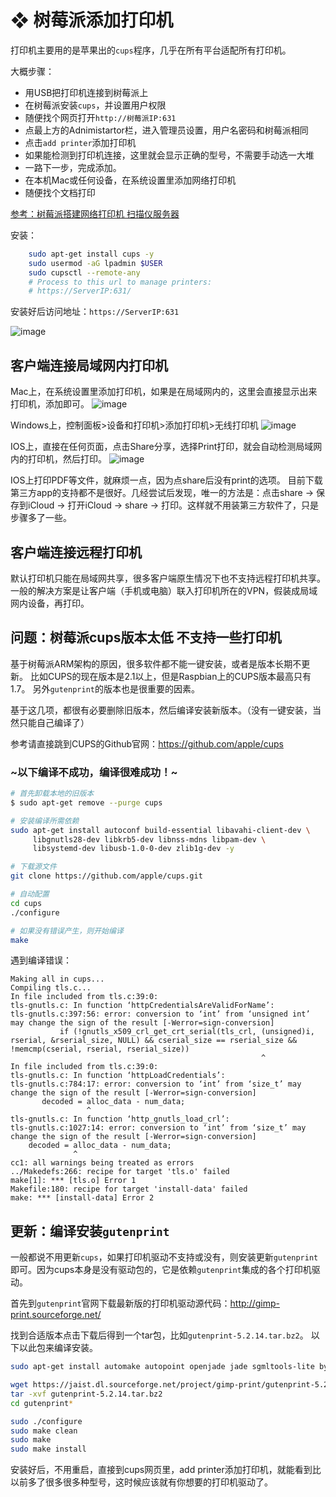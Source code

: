 #  ❖ 树莓派添加打印机

打印机主要用的是苹果出的`cups`程序，几乎在所有平台适配所有打印机。

大概步骤：
- 用USB把打印机连接到树莓派上
- 在树莓派安装`cups`，并设置用户权限
- 随便找个网页打开`http://树莓派IP:631`
- 点最上方的Adnimistartor栏，进入管理员设置，用户名密码和树莓派相同
- 点击`add printer`添加打印机
- 如果能检测到打印机连接，这里就会显示正确的型号，不需要手动选一大堆
- 一路下一步，完成添加。
- 在本机Mac或任何设备，在系统设置里添加网络打印机
- 随便找个文档打印

[参考：树莓派搭建网络打印机 扫描仪服务器](http://www.winotmk.com/2017/03/1136)

安装：
```sh
    sudo apt-get install cups -y
    sudo usermod -aG lpadmin $USER
    sudo cupsctl --remote-any
    # Process to this url to manage printers:
    # https://ServerIP:631/
```

安装好后访问地址：`https://ServerIP:631`

![image](https://user-images.githubusercontent.com/14041622/47633492-1094f480-db89-11e8-8d67-54d1e52a3e7c.png)


## 客户端连接局域网内打印机

Mac上，在系统设置里添加打印机，如果是在局域网内的，这里会直接显示出来打印机，添加即可。
![image](https://user-images.githubusercontent.com/14041622/47632974-4802a180-db87-11e8-9f48-69ab1c877156.png)

Windows上，控制面板>设备和打印机>添加打印机>无线打印机
![image](https://user-images.githubusercontent.com/14041622/47633354-906e8f00-db88-11e8-8238-b5dce58710f9.png)


IOS上，直接在任何页面，点击Share分享，选择Print打印，就会自动检测局域网内的打印机，然后打印。
![image](https://user-images.githubusercontent.com/14041622/47633386-b1cf7b00-db88-11e8-9045-aeed496b089f.png)

IOS上打印PDF等文件，就麻烦一点，因为点share后没有print的选项。
目前下载第三方app的支持都不是很好。几经尝试后发现，唯一的方法是：点击share -> 保存到iCloud -> 打开iCloud -> share -> 打印。这样就不用装第三方软件了，只是步骤多了一些。


## 客户端连接远程打印机

默认打印机只能在局域网共享，很多客户端原生情况下也不支持远程打印机共享。
一般的解决方案是让客户端（手机或电脑）联入打印机所在的VPN，假装成局域网内设备，再打印。


## 问题：树莓派cups版本太低 不支持一些打印机

基于树莓派ARM架构的原因，很多软件都不能一键安装，或者是版本长期不更新。
比如CUPS的现在版本是2.1以上，但是Raspbian上的CUPS版本最高只有1.7。
另外`gutenprint`的版本也是很重要的因素。

基于这几项，都很有必要删除旧版本，然后编译安装新版本。（没有一键安装，当然只能自己编译了）

参考请直接跳到CUPS的Github官网：https://github.com/apple/cups

### ~以下编译不成功，编译很难成功！~

```sh
# 首先卸载本地的旧版本
$ sudo apt-get remove --purge cups

# 安装编译所需依赖
sudo apt-get install autoconf build-essential libavahi-client-dev \
     libgnutls28-dev libkrb5-dev libnss-mdns libpam-dev \
     libsystemd-dev libusb-1.0-0-dev zlib1g-dev -y

# 下载源文件
git clone https://github.com/apple/cups.git

# 自动配置
cd cups
./configure

# 如果没有错误产生，则开始编译
make
```

遇到编译错误：
```
Making all in cups...
Compiling tls.c...
In file included from tls.c:39:0:
tls-gnutls.c: In function ‘httpCredentialsAreValidForName’:
tls-gnutls.c:397:56: error: conversion to ‘int’ from ‘unsigned int’ may change the sign of the result [-Werror=sign-conversion]
           if (!gnutls_x509_crl_get_crt_serial(tls_crl, (unsigned)i, rserial, &rserial_size, NULL) && cserial_size == rserial_size && !memcmp(cserial, rserial, rserial_size))
                                                        ^
In file included from tls.c:39:0:
tls-gnutls.c: In function ‘httpLoadCredentials’:
tls-gnutls.c:784:17: error: conversion to ‘int’ from ‘size_t’ may change the sign of the result [-Werror=sign-conversion]
       decoded = alloc_data - num_data;
                 ^
tls-gnutls.c: In function ‘http_gnutls_load_crl’:
tls-gnutls.c:1027:14: error: conversion to ‘int’ from ‘size_t’ may change the sign of the result [-Werror=sign-conversion]
    decoded = alloc_data - num_data;
              ^
cc1: all warnings being treated as errors
../Makedefs:266: recipe for target 'tls.o' failed
make[1]: *** [tls.o] Error 1
Makefile:180: recipe for target 'install-data' failed
make: *** [install-data] Error 2
```


## 更新：编译安装`gutenprint`

一般都说不用更新`cups`，如果打印机驱动不支持或没有，则安装更新`gutenprint`即可。因为cups本身是没有驱动包的，它是依赖`gutenprint`集成的各个打印机驱动。

首先到`gutenprint`官网下载最新版的打印机驱动源代码：http://gimp-print.sourceforge.net/

找到合适版本点击下载后得到一个tar包，比如`gutenprint-5.2.14.tar.bz2`。
以下以此包来编译安装。

```sh
sudo apt-get install automake autopoint openjade jade sgmltools-lite byacc docbook-utils flex libcups2-dev libcupsimage2-dev libusb-dev

wget https://jaist.dl.sourceforge.net/project/gimp-print/gutenprint-5.2/5.2.14/gutenprint-5.2.14.tar.bz2
tar -xvf gutenprint-5.2.14.tar.bz2
cd gutenprint*

sudo ./configure
sudo make clean
sudo make
sudo make install
```

安装好后，不用重启，直接到cups网页里，add printer添加打印机，就能看到比以前多了很多很多种型号，这时候应该就有你想要的打印机驱动了。